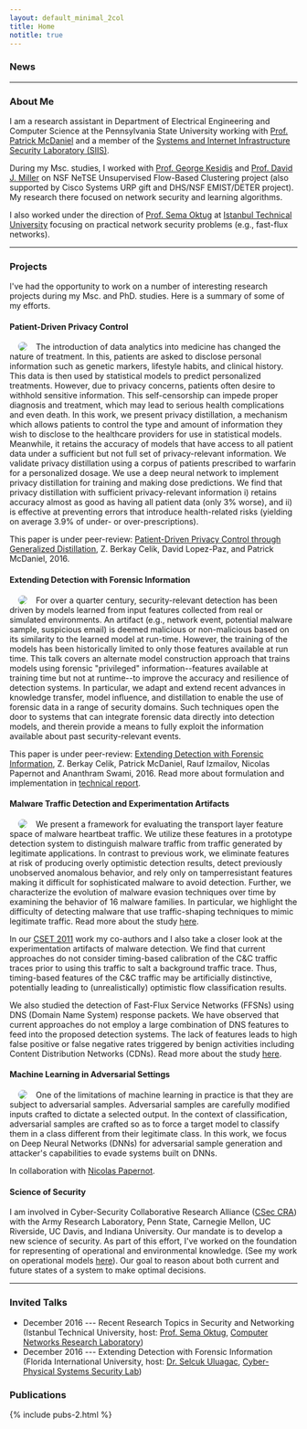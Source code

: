 ```yaml
---
layout: default_minimal_2col
title: Home
notitle: true
---
```


### News

---

### About Me

I am a research assistant in Department of Electrical Engineering and Computer Science at the Pennsylvania State University working with [Prof. Patrick McDaniel](http://www.patrickmcdaniel.org/) and a member of the [Systems and Internet Infrastructure Security Laboratory (SIIS)](http://siis.cse.psu.edu/). 

During my Msc. studies, I worked with [Prof. George Kesidis](http://www.cse.psu.edu/~gik2/) and [Prof. David J. Miller](http://www.ee.psu.edu/directory/FacultyInfo/Miller/MillerProfilePage.aspx) on NSF NeTSE Unsupervised Flow-Based 
Clustering project (also supported by Cisco Systems URP gift and DHS/NSF EMIST/DETER project). My research there focused on network security and learning algorithms. 

I also worked under the direction of [Prof. Sema Oktug](http://web.itu.edu.tr/~oktug/) at [Istanbul Technical University](http://www.itu.edu.tr/en/) focusing on practical network security problems (e.g., fast-flux networks).

---

### Projects

I've had the opportunity to work on a number of interesting research projects during my Msc. and PhD. studies. Here is a summary of some of my efforts. 


#### Patient-Driven Privacy Control 
<img align="left" src="{{ site.base }}/img/patient-privacy/problem.png" style="border-radius: 15px" hspace="15"> The introduction of data analytics into medicine has changed the nature of treatment. In this, patients are asked to disclose personal information such as genetic markers, lifestyle habits, and clinical history. This data is then used by statistical models to predict personalized treatments. However, due to privacy concerns, patients often desire to withhold sensitive information. This self-censorship can impede proper diagnosis and treatment, which may lead to serious health complications and even death. In this work, we present privacy distillation, a mechanism which allows patients to control the type and amount of information they wish to disclose to the healthcare providers for use in statistical models. Meanwhile, it retains the accuracy of models that have access to all patient data under a sufficient but not full set of privacy-relevant information. We validate privacy distillation using a corpus of patients prescribed to warfarin for a personalized dosage. We use a deep neural network to implement privacy distillation for training and making dose predictions. We find that privacy distillation with sufficient privacy-relevant information i) retains accuracy almost as good as having all patient data (only 3% worse), and ii) is effective at preventing errors that introduce health-related risks (yielding on average 3.9% of under- or over-prescriptions).

This paper is under peer-review: [Patient-Driven Privacy Control through Generalized Distillation](https://arxiv.org/pdf/1611.08648v1.pdf), Z. Berkay Celik, David Lopez-Paz, and Patrick McDaniel, 2016.

#### Extending Detection with Forensic Information
<img align="left" src="{{ site.base }}/img/privileged/forensic-detection.png" style="border-radius: 15px" hspace="15"> For over a quarter century, security-relevant detection has been driven by models learned from input features collected from real or simulated environments. An artifact (e.g., network event, potential malware sample, suspicious email) is deemed malicious or non-malicious based on its similarity to the learned model at run-time. However, the training of the models has been historically limited to only those features available at run time. This talk covers an alternate model construction approach that trains models using forensic "privileged" information--features available at training time but not at runtime--to improve the accuracy and resilience of detection systems. In particular, we adapt and extend recent advances in knowledge transfer, model influence, and distillation to enable the use of forensic data in a range of security domains. Such techniques open the door to systems that can integrate forensic data directly into detection models, and therein provide a means to fully exploit the information available about past security-relevant events.

This paper is under peer-review: [Extending Detection with Forensic Information](https://arxiv.org/pdf/1603.09638v3.pdf), Z. Berkay Celik, Patrick McDaniel, Rauf Izmailov, Nicolas Papernot and Ananthram Swami, 2016. Read more about formulation and implementation in [technical report](http://www.cse.psu.edu/~zbc102/files/svm_plus_technical_report_15.pdf).


#### Malware Traffic Detection and Experimentation Artifacts
<img align="left" src="{{ site.base }}/img/malware/malware-pca.png" style="border-radius: 15px" hspace="15"> We present a framework for evaluating the transport layer feature space of malware heartbeat traffic. We utilize these features in a prototype detection system to distinguish malware traffic from traffic generated by legitimate applications. In contrast to previous work, we eliminate features at risk of producing overly optimistic detection results, detect previously unobserved anomalous behavior, and rely only on tamperresistant features making it difficult for sophisticated malware to avoid detection. Further, we characterize the evolution of malware evasion techniques over time by examining the behavior of 16 malware families. In particular, we highlight the difficulty of detecting malware that use traffic-shaping techniques to mimic legitimate traffic. Read more about the study [here](https://beerkay.github.io/papers/Celik15_Milcom.pdf).

In our [CSET 2011](https://beerkay.github.io/papers/Celik11_CSET.pdf) work my co-authors and I also take a closer look at the experimentation artifacts of malware detection. We find that current approaches do not consider timing-based calibration of the C&C traffic traces prior to using this traffic to salt a background traffic trace. Thus, timing-based features of the C&C traffic may be artificially distinctive, potentially leading to (unrealistically) optimistic flow classification results.

We also studied the detection of Fast-Flux Service Networks (FFSNs) using DNS (Domain Name System)
response packets. We have observed that current approaches do not employ a large combination of DNS features to feed into
the proposed detection systems. The lack of features leads to high false positive or false negative rates triggered by benign
activities including Content Distribution Networks (CDNs). Read more about the study [here](https://beerkay.github.io/papers/Celik13_ISCC.pdf).

#### Machine Learning in Adversarial Settings

<img align="left" src="{{ site.base }}/img/adversarial/dnn-sm.png" style="border-radius: 15px" hspace="15"> One of the limitations of machine learning in practice is that they are subject to adversarial samples. Adversarial samples are carefully modified inputs crafted to dictate a selected output. In the context of classification, adversarial samples are crafted so as to force a target model to classify them in a class different from their legitimate class. In this work, we focus on Deep Neural Networks (DNNs) for adversarial sample generation and attacker's capabilities to evade systems built on DNNs.

In collaboration with [Nicolas Papernot](https://www.papernot.fr/).

#### Science of Security

I am involved in Cyber-Security Collaborative Research Alliance ([CSec CRA](http://cra.psu.edu/)) with the Army Research Laboratory, Penn State, Carnegie Mellon, UC Riverside, UC Davis, and Indiana University. Our mandate is to develop a new science of security. As part of this effort, I've worked on the foundation for representing of operational and environmental knowledge. (See my work on operational models [here](https://scholar.google.com/citations?view_op=view_citation&hl=en&user=g1I269gAAAAJ&citation_for_view=g1I269gAAAAJ:e5wmG9Sq2KIC)). Our goal to reason about both current and future states of a system to make optimal decisions.

---

### Invited Talks

* December 2016 --- Recent Research Topics in Security and Networking (Istanbul Technical University, host: [Prof. Sema Oktug](http://web.itu.edu.tr/~oktug/),
[Computer Networks Research Laboratory](http://www.bb.itu.edu.tr/en/research/computer-networks-research-laboratory))
* December 2016 --- Extending Detection with Forensic Information (Florida International University, host: [Dr. Selcuk Uluagac](http://web.eng.fiu.edu/selcuk/), [Cyber-Physical Systems Security Lab](https://csl.fiu.edu/))

### Publications

{% include pubs-2.html %}
